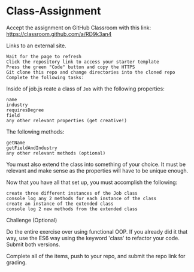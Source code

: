 # Class-Assignment
Accept the assignment on GitHub Classroom with this link: https://classroom.github.com/a/RD9k3an4

Links to an external site.

    Wait for the page to refresh
    Click the repository link to access your starter template
    Press the green "Code" button and copy the HTTPS
    Git clone this repo and change directories into the cloned repo
    Complete the following tasks:

Inside of job.js reate a class of `Job` with the following properties:

    name
    industry
    requiresDegree
    field
    any other relevant properties (get creative!)


The following methods:

    getName
    getFieldAndIndustry
    any other relevant methods (optional)


You must also extend the class into something of your choice. It must be relevant and make sense as the properties will have to be unique enough.


Now that you have all that set up, you must accomplish the following:

    create three different instances of the Job class
    console log any 2 methods for each instance of the class
    create an instance of the extended class
    console log 2 new methods from the extended class


Challenge (Optional)

Do the entire exercise over using functional OOP. If you already did it that way, use the ES6 way using the keyword 'class' to refactor your code. Submit both versions.


Complete all of the items, push to your repo, and submit the repo link for grading.